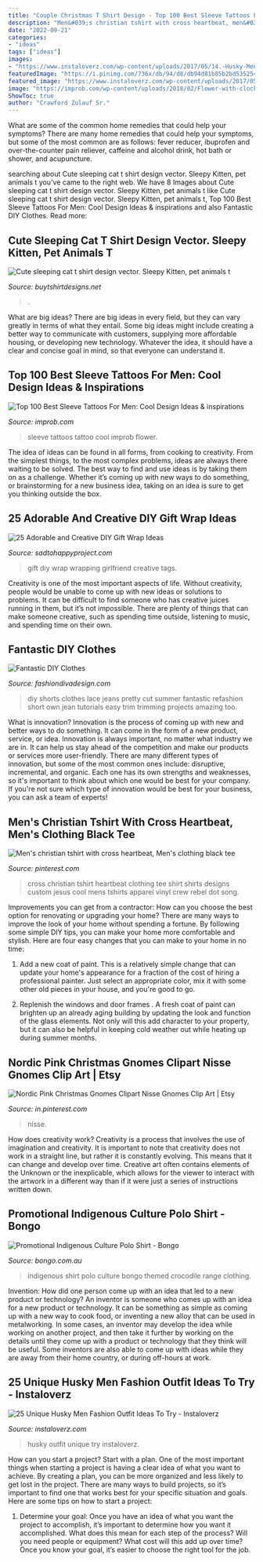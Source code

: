 ```yaml
---
title: "Couple Christmas T Shirt Design - Top 100 Best Sleeve Tattoos For Men: Cool Design Ideas &amp; Inspirations"
description: "Men&#039;s christian tshirt with cross heartbeat, men&#039;s clothing black tee"
date: "2022-09-21"
categories:
- "ideas"
tags: ["ideas"]
images:
- "https://www.instaloverz.com/wp-content/uploads/2017/05/14.-Husky-Men-Outfit.jpg"
featuredImage: "https://i.pinimg.com/736x/db/94/d8/db94d81b85b2bd535254e5d477164de1.jpg"
featured_image: "https://www.instaloverz.com/wp-content/uploads/2017/05/14.-Husky-Men-Outfit.jpg"
image: "https://improb.com/wp-content/uploads/2018/02/Flower-with-clock-tattoo.jpg"
ShowToc: true
author: "Crawford Zulauf Sr."
---
```



What are some of the common home remedies that could help your symptoms?
There are many home remedies that could help your symptoms, but some of the most common are as follows: fever reducer, ibuprofen and over-the-counter pain reliever, caffeine and alcohol drink, hot bath or shower, and acupuncture.

	

		
searching about Cute sleeping cat t shirt design vector. Sleepy Kitten, pet animals t you've came to the right web. We have 8 Images about Cute sleeping cat t shirt design vector. Sleepy Kitten, pet animals t like Cute sleeping cat t shirt design vector. Sleepy Kitten, pet animals t, Top 100 Best Sleeve Tattoos For Men: Cool Design Ideas &amp; inspirations and also Fantastic DIY Clothes. Read more:
		
    
## Cute Sleeping Cat T Shirt Design Vector. Sleepy Kitten, Pet Animals T

<img loading=lazy src="https://www.buytshirtdesigns.net/wp-content/uploads/2020/08/Cat-sleep-2-768x768.jpg" onerror="this.onerror=null;this.src='https://tse4.mm.bing.net/th?id=OIP.76HOWOKgYOHMY7_EXscA_AHaHa&amp;pid=15.1';" alt="Cute sleeping cat t shirt design vector. Sleepy Kitten, pet animals t">

_Source: buytshirtdesigns.net_

>. 

	

What are big ideas?
There are big ideas in every field, but they can vary greatly in terms of what they entail. Some big ideas might include creating a better way to communicate with customers, supplying more affordable housing, or developing new technology. Whatever the idea, it should have a clear and concise goal in mind, so that everyone can understand it.

    
## Top 100 Best Sleeve Tattoos For Men: Cool Design Ideas &amp; Inspirations

<img loading=lazy src="https://improb.com/wp-content/uploads/2018/02/Flower-with-clock-tattoo.jpg" onerror="this.onerror=null;this.src='https://tse3.mm.bing.net/th?id=OIP.Q9KARzEH_vQ7vVvEA90mOQAAAA&amp;pid=15.1';" alt="Top 100 Best Sleeve Tattoos For Men: Cool Design Ideas &amp; inspirations">

_Source: improb.com_

>sleeve tattoos tattoo cool improb flower. 

	

The idea of ideas can be found in all forms, from cooking to creativity. From the simplest things, to the most complex problems, ideas are always there waiting to be solved. The best way to find and use ideas is by taking them on as a challenge. Whether it’s coming up with new ways to do something, or brainstorming for a new business idea, taking on an idea is sure to get you thinking outside the box.

    
## 25 Adorable And Creative DIY Gift Wrap Ideas

<img loading=lazy src="https://sadtohappyproject.com/wp-content/uploads/2014/12/diy-gift-wrapping-ideas-for-girlfriend-her.jpg" onerror="this.onerror=null;this.src='https://tse3.mm.bing.net/th?id=OIP.EY98fSzMO1LIQhtAZcbc2QAAAA&amp;pid=15.1';" alt="25 Adorable and Creative DIY Gift Wrap Ideas">

_Source: sadtohappyproject.com_

>gift diy wrap wrapping girlfriend creative tags. 

	

Creativity is one of the most important aspects of life. Without creativity, people would be unable to come up with new ideas or solutions to problems. It can be difficult to find someone who has creative juices running in them, but it’s not impossible. There are plenty of things that can make someone creative, such as spending time outside, listening to music, and spending time on their own.

    
## Fantastic DIY Clothes

<img loading=lazy src="http://www.fashiondivadesign.com/wp-content/uploads/2013/11/cut-off-shorts-close.jpg" onerror="this.onerror=null;this.src='https://tse4.mm.bing.net/th?id=OIP.oa9A4avZnL_ojI8mmHAesgHaLH&amp;pid=15.1';" alt="Fantastic DIY Clothes">

_Source: fashiondivadesign.com_

>diy shorts clothes lace jeans pretty cut summer fantastic refashion short own jean tutorials easy trim trimming projects amazing too. 

	

What is innovation?
Innovation is the process of coming up with new and better ways to do something. It can come in the form of a new product, service, or idea. Innovation is always important, no matter what industry we are in. It can help us stay ahead of the competition and make our products or services more user-friendly.
There are many different types of innovation, but some of the most common ones include: disruptive, incremental, and organic. Each one has its own strengths and weaknesses, so it's important to think about which one would be best for your company. If you're not sure which type of innovation would be best for your business, you can ask a team of experts!

    
## Men&#039;s Christian Tshirt With Cross Heartbeat, Men&#039;s Clothing Black Tee

<img loading=lazy src="https://i.pinimg.com/736x/b8/01/3a/b8013ab6c25b68a9ab8c3364460bfe16.jpg" onerror="this.onerror=null;this.src='https://tse3.mm.bing.net/th?id=OIP.tPTgCtbZVvN7LfAt69FHAgHaKd&amp;pid=15.1';" alt="Men&#039;s christian tshirt with cross heartbeat, Men&#039;s clothing black tee">

_Source: pinterest.com_

>cross christian tshirt heartbeat clothing tee shirt shirts designs custom jesus cool mens tshirts apparel vinyl crew rebel dot song. 

	

Improvements you can get from a contractor: How can you choose the best option for renovating or upgrading your home?
There are many ways to improve the look of your home without spending a fortune. By following some simple DIY tips, you can make your home more comfortable and stylish. Here are four easy changes that you can make to your home in no time:
1. Add a new coat of paint. This is a relatively simple change that can update your home's appearance for a fraction of the cost of hiring a professional painter. Just select an appropriate color, mix it with some other old pieces in your house, and you're good to go.

2. Replenish the windows and door frames . A fresh coat of paint can brighten up an already aging building by updating the look and function of the glass elements. Not only will this add character to your property, but it can also be helpful in keeping cold weather out while heating up during summer months.


    
## Nordic Pink Christmas Gnomes Clipart Nisse Gnomes Clip Art | Etsy

<img loading=lazy src="https://i.pinimg.com/736x/db/94/d8/db94d81b85b2bd535254e5d477164de1.jpg" onerror="this.onerror=null;this.src='https://tse3.mm.bing.net/th?id=OIP.zAESEyQB4gxYmsblPRcNGgHaGZ&amp;pid=15.1';" alt="Nordic Pink Christmas Gnomes Clipart Nisse Gnomes Clip Art | Etsy">

_Source: in.pinterest.com_

>nisse. 

	

How does creativity work?
Creativity is a process that involves the use of imagination and creativity. It is important to note that creativity does not work in a straight line, but rather it is constantly evolving. This means that it can change and develop over time. Creative art often contains elements of the Unknown or the inexplicable, which allows for the viewer to interact with the artwork in a different way than if it were just a series of instructions written down.

    
## Promotional Indigenous Culture Polo Shirt - Bongo

<img loading=lazy src="http://www.bongo.com.au/wp-content/uploads/2017/03/Indigenous-Culture-Polo-Shirt.png" onerror="this.onerror=null;this.src='https://tse3.mm.bing.net/th?id=OIP.0oLQYdBTeHOgwb6P9plQyQHaHS&amp;pid=15.1';" alt="Promotional Indigenous Culture Polo Shirt - Bongo">

_Source: bongo.com.au_

>indigenous shirt polo culture bongo themed crocodile range clothing. 

	

Invention: How did one person come up with an idea that led to a new product or technology?
An inventor is someone who comes up with an idea for a new product or technology. It can be something as simple as coming up with a new way to cook food, or inventing a new alloy that can be used in metalworking. In some cases, an inventor may develop the idea while working on another project, and then take it further by working on the details until they come up with a product or technology that they think will be useful. Some inventors are also able to come up with ideas while they are away from their home country, or during off-hours at work.

    
## 25 Unique Husky Men Fashion Outfit Ideas To Try - Instaloverz

<img loading=lazy src="https://www.instaloverz.com/wp-content/uploads/2017/05/14.-Husky-Men-Outfit.jpg" onerror="this.onerror=null;this.src='https://tse3.mm.bing.net/th?id=OIP.FQEde7kMrkxluvL_1IS-KwHaLG&amp;pid=15.1';" alt="25 Unique Husky Men Fashion Outfit Ideas To Try - Instaloverz">

_Source: instaloverz.com_

>husky outfit unique try instaloverz. 

	

How can you start a project?
Start with a plan. One of the most important things when starting a project is having a clear idea of what you want to achieve. By creating a plan, you can be more organized and less likely to get lost in the project. There are many ways to build projects, so it’s important to find one that works best for your specific situation and goals. Here are some tips on how to start a project: 
1. Determine your goal: Once you have an idea of what you want the project to accomplish, it’s important to determine how you want it accomplished. What does this mean for each step of the process? Will you need people or equipment? What cost will this add up over time? Once you know your goal, it’s easier to choose the right tool for the job.


